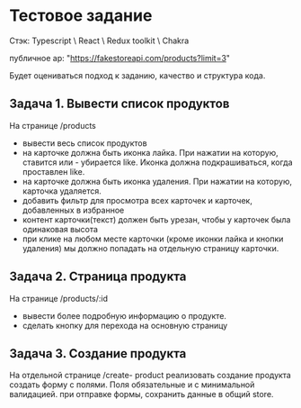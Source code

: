 # Тестовое задание

Стэк: Typescript \ React \ Redux toolkit \ Chakra

публичное ap: "https://fakestoreapi.com/products?limit=3"

Будет оцениваться подход к заданию, качество и структура кода.

## Задача 1. Вывести список продуктов

На странице /products

- вывести весь список продуктов
- на карточке должна быть иконка лайка. При нажатии на которую, ставится или - убирается like. Иконка должна подкрашиваться, когда проставлен like.
- на карточке должна быть иконка удаления. При нажатии на которую, карточка удаляется.
- добавить фильтр для просмотра всех карточек и карточек, добавленных в избранное
- контент карточки(текст) должен быть урезан, чтобы у карточек была одинаковая высота
- при клике на любом месте карточки (кроме иконки лайка и кнопки удаления) мы должно попадать на отдельную страницу карточки.

## Задача 2. Страница продукта

На странице /products/:id

- вывести более подробную информацию о продукте.
- сделать кнопку для перехода на основную страницу

## Задача 3. Создание продукта

На отдельной странице /create- product реализовать создание продукта
создать форму с полями. Поля обязательные и с минимальной валидацией.
при отправке формы, сохранить данные в общий store.
